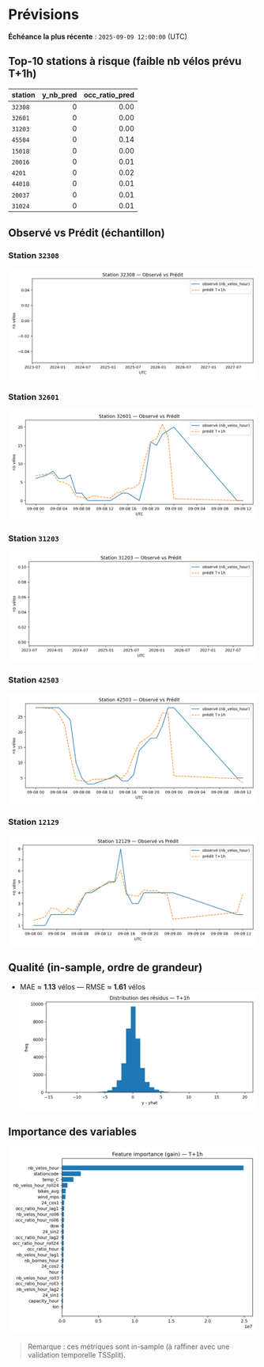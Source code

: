 # Prévisions
**Échéance la plus récente** : `2025-09-09 12:00:00` (UTC)

## Top-10 stations à risque (faible nb vélos prévu T+1h)

| station | y_nb_pred | occ_ratio_pred |
|---|---:|---:|
| `32308` | 0 | 0.00 |
| `32601` | 0 | 0.00 |
| `31203` | 0 | 0.00 |
| `45504` | 0 | 0.14 |
| `15018` | 0 | 0.00 |
| `20016` | 0 | 0.01 |
| `4201` | 0 | 0.02 |
| `44018` | 0 | 0.01 |
| `20037` | 0 | 0.01 |
| `31024` | 0 | 0.01 |

## Observé vs Prédit (échantillon)

### Station `32308`

![obs vs pred](assets/figs/obs_pred_32308_T+1h.png)

### Station `32601`

![obs vs pred](assets/figs/obs_pred_32601_T+1h.png)

### Station `31203`

![obs vs pred](assets/figs/obs_pred_31203_T+1h.png)

### Station `42503`

![obs vs pred](assets/figs/obs_pred_42503_T+1h.png)

### Station `12129`

![obs vs pred](assets/figs/obs_pred_12129_T+1h.png)


## Qualité (in-sample, ordre de grandeur)
- MAE ≈ **1.13** vélos — RMSE ≈ **1.61** vélos
![residuals](assets/figs/residuals_T+1h.png)

## Importance des variables
![importance](assets/figs/feat_importance_T+1h.png)

> Remarque : ces métriques sont in-sample (à raffiner avec une validation temporelle TSSplit).